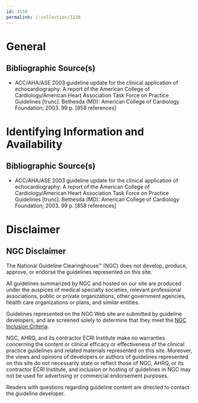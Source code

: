 ```yaml
---
id: 3138
permalink: /:collection/3138
---
```


# General

## Bibliographic Source(s)

- ACC/AHA/ASE 2003 guideline update for the clinical application of echocardiography: A report of the American College of Cardiology/American Heart Association Task Force on Practice Guidelines [trunc]. Bethesda (MD): American College of Cardiology Foundation; 2003. 99 p. [858 references]

# Identifying Information and Availability

## Bibliographic Source(s)

- ACC/AHA/ASE 2003 guideline update for the clinical application of echocardiography: A report of the American College of Cardiology/American Heart Association Task Force on Practice Guidelines [trunc]. Bethesda (MD): American College of Cardiology Foundation; 2003. 99 p. [858 references]

# Disclaimer

## NGC Disclaimer

The National Guideline Clearinghouse™ (NGC) does not develop, produce, approve, or endorse the guidelines represented on this site.

All guidelines summarized by NGC and hosted on our site are produced under the auspices of medical specialty societies, relevant professional associations, public or private organizations, other government agencies, health care organizations or plans, and similar entities.

Guidelines represented on the NGC Web site are submitted by guideline developers, and are screened solely to determine that they meet the [NGC Inclusion Criteria](/help-and-about/summaries/inclusion-criteria).

NGC, AHRQ, and its contractor ECRI Institute make no warranties concerning the content or clinical efficacy or effectiveness of the clinical practice guidelines and related materials represented on this site. Moreover, the views and opinions of developers or authors of guidelines represented on this site do not necessarily state or reflect those of NGC, AHRQ, or its contractor ECRI Institute, and inclusion or hosting of guidelines in NGC may not be used for advertising or commercial endorsement purposes.

Readers with questions regarding guideline content are directed to contact the guideline developer.

